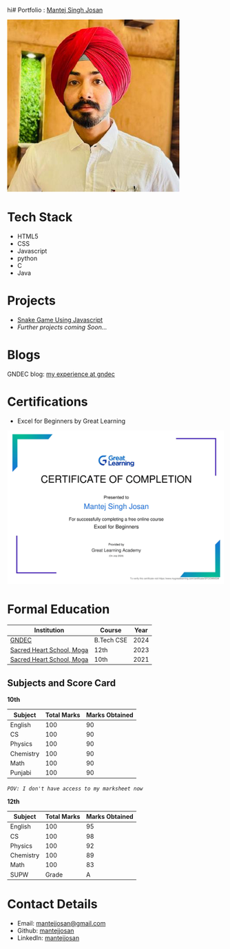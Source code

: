 hi# Portfolio : [Mantej Singh Josan](https://github.com/mantejjosan)

![flower](Images/116100820.jpeg)

# Tech Stack

- HTML5
- CSS
- Javascript
- python
- C 
- Java

# Projects
- [Snake Game Using Javascript](https://mantejjosan.github.io/snake-game/game-intro)
- *Further projects coming Soon...*

# Blogs
GNDEC blog: [my experience at gndec](https://mantejjosan.github.io/my-gndec-experience/)


# Certifications
- Excel for Beginners by Great Learning

![excel certificate](Images/MSJ.png)


# Formal Education

| Institution | Course | Year |
|-------------|--------|------|
| [GNDEC](http://www.gndec.ac.in) | B.Tech CSE | 2024 |
| [Sacred Heart School, Moga](http://www.shsmoga.com) | 12th | 2023 |
| [Sacred Heart School, Moga](http://www.shsmoga.com) | 10th | 2021 |




## Subjects and Score Card

 **10th**

| Subject   | Total Marks | Marks Obtained |
|-----------|-------------|----------------|
| English   | 100         | 90             |
| CS        | 100         | 90             |
| Physics   | 100         | 90             |
| Chemistry | 100         | 90             |
| Math      | 100         | 90             |
| Punjabi   | 100         | 90             |

*```POV: I don't have access to my marksheet now```*

**12th**

| Subject   | Total Marks | Marks Obtained |
|-----------|-------------|----------------|
| English   | 100         | 95             |
| CS        | 100         | 98             |
| Physics   | 100         | 92             |
| Chemistry | 100         | 89             |
| Math      | 100         | 83             |
| SUPW      | Grade       | A              |


# Contact Details

- Email: [mantejjosan@gmail.com](mailto:mantej416@gmail.com)
- Github: [mantejjosan](https://github.com/mantejjosan)
- LinkedIn: [mantejjosan](https://www.linkedin.com/in/mantej-singh-josan-048661275?utm_source=share&utm_campaign=share_via&utm_content=profile&utm_medium=android_app)
